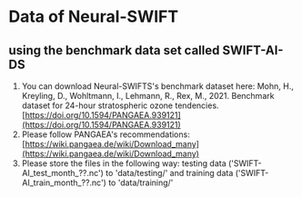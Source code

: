 # Data of Neural-SWIFT 
## using the benchmark data set called SWIFT-AI-DS

1. You can download Neural-SWIFTS's benchmark dataset here: Mohn, H., Kreyling, D., Wohltmann, I., Lehmann, R., Rex, M., 2021. Benchmark dataset for 24-hour stratospheric ozone tendencies. [https://doi.org/10.1594/PANGAEA.939121](https://doi.org/10.1594/PANGAEA.939121)
2. Please follow PANGAEA's recommendations: [https://wiki.pangaea.de/wiki/Download_many](https://wiki.pangaea.de/wiki/Download_many)
3. Please store the files in the following way: testing data ('SWIFT-AI_test_month_??.nc') to 'data/testing/' and training data ('SWIFT-AI_train_month_??.nc') to 'data/training/'
